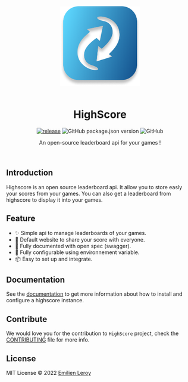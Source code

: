 <div align="center">
  <br/><br/>
  <img src="./.github/logo.png" width="215" />
  <br/><br/>
  
  
  # HighScore
[![release](https://github.com/EmilienLeroy/HighScore/actions/workflows/release.yml/badge.svg)](https://github.com/EmilienLeroy/HighScore/actions/workflows/release.yml)
![GitHub package.json version](https://img.shields.io/github/package-json/v/emilienleroy/highscore)
![GitHub](https://img.shields.io/github/license/emilienleroy/highscore)


  An open-source leaderboard api for your games !

  <br/>
</div>

## Introduction

Highscore is an open source leaderboard api. It allow you to store easly your scores from your games.
You can also get a leaderboard from highscore to display it into your games. 

## Feature

- ✨ Simple api to manage leaderboards of your games.
- 🚀 Default website to share your score with everyone. 
- 📝 Fully documented with open spec (swagger).
- 🔧 Fully configurable using environnement variable.
- 📦️ Easy to set up and integrate.

## Documentation

See the [documentation](highscore.emilienleroy.github.io) to get more information about how to install and configure a highscore instance.

## Contribute

We would love you for the contribution to ``HighScore`` project, check the [CONTRIBUTING](./CONTRIBUTING.md) file for more info.

## License

MIT License © 2022 [Emilien Leroy](https://github.com/EmilienLeroy)
